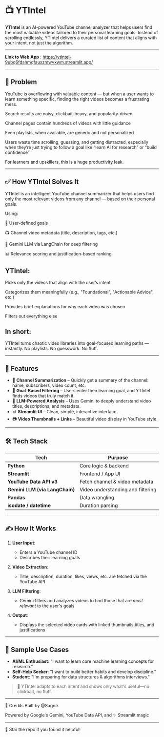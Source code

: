 # 📺 YTIntel

**YTIntel** is an AI-powered YouTube channel analyzer that helps users find the most valuable videos tailored to their personal learning goals. Instead of scrolling endlessly, YTIntel delivers a curated list of content that aligns with your intent, not just the algorithm.

---

**Link to Web App** : https://ytintel-9ubq6fdahmqfauxzmwvxwm.streamlit.app/

---

## 🚨 Problem
YouTube is overflowing with valuable content — but when a user wants to learn something specific, finding the right videos becomes a frustrating mess.

Search results are noisy, clickbait-heavy, and popularity-driven

Channel pages contain hundreds of videos with little guidance

Even playlists, when available, are generic and not personalized

Users waste time scrolling, guessing, and getting distracted, especially when they’re just trying to follow a goal like “learn AI for research” or “build confidence”

For learners and upskillers, this is a huge productivity leak.

---

## ✅ How YTIntel Solves It
YTIntel is an intelligent YouTube channel summarizer that helps users find only the most relevant videos from any channel — based on their personal goals.

Using:

🎯 User-defined goals

📺 Channel video metadata (title, description, tags, etc.)

🤖 Gemini LLM via LangChain for deep filtering

📊 Relevance scoring and justification-based ranking

## YTIntel:

Picks only the videos that align with the user’s intent

Categorizes them meaningfully (e.g., "Foundational", "Actionable Advice", etc.)

Provides brief explanations for why each video was chosen

Filters out everything else

## In short:

YTIntel turns chaotic video libraries into goal-focused learning paths — instantly.
No playlists. No guesswork. No fluff.

---

## 🚀 Features

- 🔎 **Channel Summarization** – Quickly get a summary of the channel: name, subscribers, video count, etc.
- 🎯 **Goal-Based Filtering** – Users enter their learning goal, and YTIntel finds videos that truly match it.
- 🧠 **LLM-Powered Analysis** – Uses Gemini to deeply understand video titles, descriptions, and metadata.
- 📊 **Streamlit UI** – Clean, simple, interactive interface.
- 📷 **Video Thumbnails + Links** – Beautiful video display in YouTube style.

---

## 🛠️ Tech Stack

| Tech | Purpose |
|------|---------|
| **Python** | Core logic & backend |
| **Streamlit** | Frontend / App UI |
| **YouTube Data API v3** | Fetch channel & video metadata |
| **Gemini LLM (via LangChain)** | Video understanding and filtering |
| **Pandas** | Data wrangling |
| **isodate / datetime** | Duration parsing |

---

## ✍️ How It Works

1. **User Input**:  
   - Enters a YouTube channel ID  
   - Describes their learning goals

2. **Video Extraction**:  
   - Title, description, duration, likes, views, etc. are fetched via the YouTube API

3. **LLM Filtering**:  
   - Gemini filters and analyzes videos to find those that are *most relevant* to the user's goals

4. **Output**:  
   - Displays the selected video cards with linked thumbnails,titles, and justifications

---

## 🧪 Sample Use Cases

- **AI/ML Enthusiast**: "I want to learn core machine learning concepts for research."
- **Self-Help Seeker**: "I want to build better habits and develop discipline."
- **Student**: "I'm preparing for data structures & algorithms interviews."

> 🧠 YTIntel adapts to each intent and shows only what's useful—no clickbait, no fluff.

---

💖 Credits
Built by @Sagnik

Powered by Google's Gemini, YouTube Data API, and ✨ Streamlit magic

---

🙌 Star the repo if you found it helpful!
